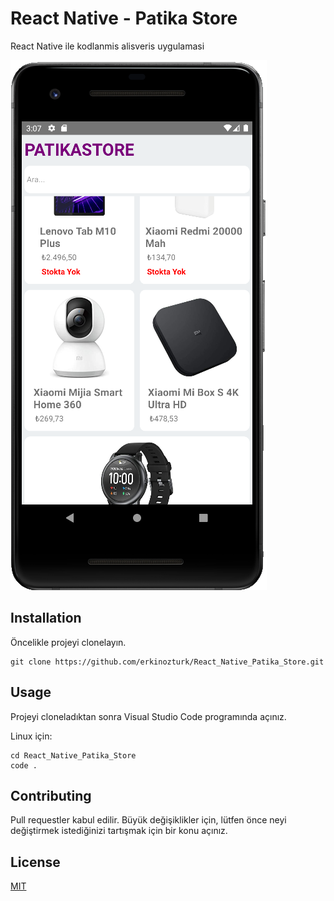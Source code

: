 # React Native - Patika Store
React Native ile kodlanmis alisveris uygulamasi

![](img/Screenshot_Main.png)

## Installation
Öncelikle projeyi clonelayın.
```
git clone https://github.com/erkinozturk/React_Native_Patika_Store.git
```


## Usage
Projeyi cloneladıktan sonra Visual Studio Code programında açınız.

Linux için:

```
cd React_Native_Patika_Store
code .
```


## Contributing
Pull requestler kabul edilir. Büyük değişiklikler için, lütfen önce neyi değiştirmek istediğinizi tartışmak için bir konu açınız.


## License
[MIT](https://choosealicense.com/)
